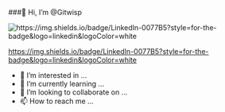 <p align='center'>
  
  
  
###👋 Hi, I’m @Gitwisp

![https://img.shields.io/badge/LinkedIn-0077B5?style=for-the-badge&logo=linkedin&logoColor=white
]({https://www.linkedin.com/in/roman-popov-51a87114a/})

https://img.shields.io/badge/LinkedIn-0077B5?style=for-the-badge&logo=linkedin&logoColor=white

- 👀 I’m interested in ...
- 🌱 I’m currently learning ...
- 💞️ I’m looking to collaborate on ...
- 📫 How to reach me ...

<!---
Gitwisp/Gitwisp is a ✨ special ✨ repository because its `README.md` (this file) appears on your GitHub profile.
You can click the Preview link to take a look at your changes.
--->
